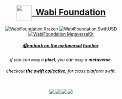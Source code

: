 <!-- markdownlint-configure-file {
  "MD013": {
    "code_blocks": false,
    "tables": false
  },
  "MD033": false,
  "MD041": false
} -->


<div align="center">


<h1 align="center">
  <a align="center" href="https://theswiftcollective.com">
    <img align="center" height="50" src="https://theswiftcollective.com/images/author-image-wabifoundation.png">
    &nbsp;Wabi Foundation
  </a>
</h1>


[![WabiFoundation Kraken][kraken-version-badge]][kraken-swiftpm]
[![WabiFoundation SwiftUSD][swiftusd-version-badge]][swiftusd-swiftpm]
[![WabiFoundation MetaverseKit][metaversekit-version-badge]][metaversekit-swiftpm]

##### [🎧embark on the **metaversal frontier**][summon-development-music].

<em>if you can `mmap` a **pixel**, you can `mmap` a **metaverse**.</em>
<br/>

###### checkout [**the swift collective**][the-swift-collective-org], for cross platform swift.

<br/>

<a style href="https://github.com/wabiverse/Kraken">
  <img align="center" src="https://github-readme-stats.vercel.app/api/pin/?username=wabiverse&repo=Kraken&show_icons=true&theme=shades-of-purple"/>
</a>

<a href="https://github.com/wabiverse/Nimbus">
  <img align="center" src="https://github-readme-stats.vercel.app/api/pin/?username=wabiverse&repo=Nimbus&show_icons=true&theme=tokyonight"/>
</a>

<a href="https://github.com/wabiverse/SwiftUSD">
  <img align="center" src="https://github-readme-stats.vercel.app/api/pin/?username=wabiverse&repo=SwiftUSD&show_icons=true&theme=cobalt"/>
</a>

<a href="https://github.com/wabiverse/MetaverseKit">
  <img align="center" src="https://github-readme-stats.vercel.app/api/pin/?username=wabiverse&repo=MetaverseKit&show_icons=true&theme=synthwave"/>
</a>

<br/>
<br/>

<!-- ![WabiFoundation (version)]() -->

[summon-development-music]: https://open.spotify.com/track/08QGvTyesyJiodOHSH2QsW?si=29b3881963534a60
[the-swift-collective-org]: https://github.com/the-swift-collective

[wabi-foundation]: https://theswiftcollective.com
[wabi-foundation-logo]: https://theswiftcollective.com/images/author-image-wabi.svg

[kraken-swiftpm]: https://swiftpackageindex.com/wabiverse/Kraken
[swiftusd-swiftpm]: https://swiftpackageindex.com/wabiverse/SwiftUSD
[metaversekit-swiftpm]: https://swiftpackageindex.com/wabiverse/MetaverseKit

[kraken-version-badge]: https://img.shields.io/badge/Kraken-v1.1.0-8A2BE2
[swiftusd-version-badge]: https://img.shields.io/badge/SwiftUSD-v24.8.7-3A82EF
[metaversekit-version-badge]: https://img.shields.io/badge/MetaverseKit-v1.8.5-EA538D

